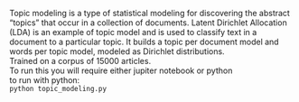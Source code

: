 Topic modeling is a type of statistical modeling for discovering the abstract “topics” that occur in a collection of documents. Latent Dirichlet Allocation (LDA) is an example of topic model and is used to classify text in a document to a particular topic. It builds a topic per document model and words per topic model, modeled as Dirichlet distributions.
<br>
Trained on a corpus of 15000 articles.<br>
To run this you will require either jupiter notebook or python
<br>
to run with python:<br>
<code>python topic_modeling.py</code>
